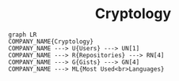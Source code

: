 <h1 align="center">Cryptology</h1>

```mermaid
graph LR
COMPANY_NAME{Cryptology}
COMPANY_NAME ---> U{Users} ---> UN[1]
COMPANY_NAME ---> R{Repositories} ---> RN[4]
COMPANY_NAME ---> G{Gists} ---> GN[4]
COMPANY_NAME ---> ML{Most Used<br>Languages}
```
